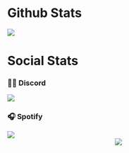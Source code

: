# Github Stats
<div align="left">
	<a href="http://thejaydeep.tech" >  
  		<img src="https://github-readme-stats.vercel.app/api?username=WhoIsJayD&show_icons=true&count_private=true&custom_title=Jaydeep's GitHub Stats&theme=nightowl" />  
	</a>
</div>
<!--
<div align="left">
	<a href="http://thejaydeep.tech" >  
  		<img src="https://github-readme-stats.vercel.app/api/wakatime?username=Jay_D__P&theme=light&bg=00000000" />  
	</a>
</div>

<div align="left">
	<a href="http://thejaydeep.tech" >  
  		<img src="https://github-readme-stats.vercel.app/api/top-langs/?username=WhoIsJayD&langs_count=10&theme=light&bg=00000000" />  
	</a>
</div>
-->

# Social Stats

<div align="left">
  <h3>👋🏻 Discord</h3>
	<a href="https://discord.com/users/925615206351122432" >  
  		<img src="https://lanyard.kyrie25.me/api/925615206351122432?theme=light&bg=00000000"/>  
	</a>  
</div>

<div align="left">
  <h3>🎧 Spotify </h3>
<a href="https://open.spotify.com/user/v7979a26s0d6q6o4ncpdss42v" >
		<img src="https://spotify-recently-played-readme.vercel.app/api?user=v7979a26s0d6q6o4ncpdss42v&unique=true"/>
	</a>
</div>
<div align="center">
<a href="https://github.com/Git-Jaydeep" >
		<img src="https://hits.seeyoufarm.com/api/count/incr/badge.svg?url=https://github.com/WhoIsJayD&count_bg=00000000&title_bg=00000000&icon=github.svg&icon_color=%23E7E7E7&title=VisitedStats💫&edge_flat=false"/>
	</a>
</div>

